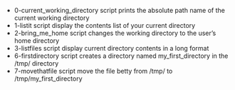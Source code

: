 - 0-current_working_directory script prints the absolute path name of the current working directory
- 1-listit script display the contents list of your current directory
- 2-bring_me_home script changes the working directory to the user’s home directory
- 3-listfiles script display current directory contents in a long format  
- 6-firstdirectory script creates a directory named my_first_directory in the /tmp/ directory
- 7-movethatfile script move the file betty from /tmp/ to /tmp/my_first_directory
